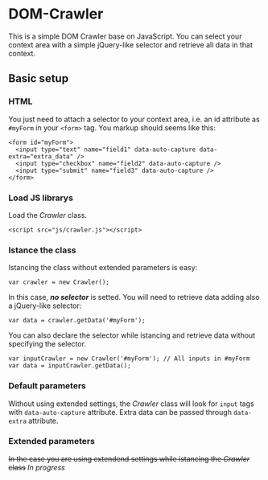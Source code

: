 # DOM-Crawler
This is a simple DOM Crawler base on JavaScript. You can select your context area with a simple jQuery-like selector and retrieve all data in that context.

## Basic setup
### HTML
You just need to attach a selector to your context area, i.e. an id attribute as ```#myForm``` in your ```<form>``` tag. You markup should seems like this:
```
<form id="myForm">
  <input type="text" name="field1" data-auto-capture data-extra="extra_data" />
  <input type="checkbox" name="field2" data-auto-capture />
  <input type="submit" name="field3" data-auto-capture />
</form>
```

### Load JS librarys
Load the *Crawler* class.
```
<script src="js/crawler.js"></script>
```

### Istance the class
Istancing the class without extended parameters is easy:

```var crawler = new Crawler();```

In this case, ***no selector*** is setted. You will need to retrieve data adding also a jQuery-like selector:

```var data = crawler.getData('#myForm');```

You can also declare the selector while istancing and retrieve data without specifying the selector.

```
var inputCrawler = new Crawler('#myForm'); // All inputs in #myForm
var data = inputCrawler.getData();
```


### Default parameters
Without using extended settings, the *Crawler* class will look for ```input``` tags with ```data-auto-capture``` attribute. Extra data can be passed through ```data-extra``` attribute.

### Extended parameters
~~In the case you are using extendend settings while istancing the *Crawler* class~~ *In progress*
